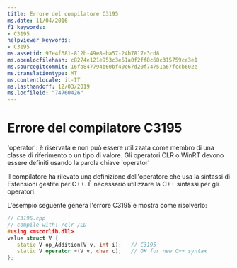 ```yaml
---
title: Errore del compilatore C3195
ms.date: 11/04/2016
f1_keywords:
- C3195
helpviewer_keywords:
- C3195
ms.assetid: 97e4f681-812b-49e8-ba57-24b7817e3cd8
ms.openlocfilehash: c8274e121e953c3e51a0f2ff8c68c315759ce3e1
ms.sourcegitcommit: 16fa847794b60bf40c67d20f74751a67fccb602e
ms.translationtype: MT
ms.contentlocale: it-IT
ms.lasthandoff: 12/03/2019
ms.locfileid: "74760426"
---
```

# <a name="compiler-error-c3195"></a>Errore del compilatore C3195

'operator': è riservata e non può essere utilizzata come membro di una classe di riferimento o un tipo di valore. Gli operatori CLR o WinRT devono essere definiti usando la parola chiave 'operator'

Il compilatore ha rilevato una definizione dell'operatore che usa la sintassi di Estensioni gestite per C++. È necessario utilizzare la C++ sintassi per gli operatori.

L'esempio seguente genera l'errore C3195 e mostra come risolverlo:

```cpp
// C3195.cpp
// compile with: /clr /LD
#using <mscorlib.dll>
value struct V {
   static V op_Addition(V v, int i);   // C3195
   static V operator +(V v, char c);   // OK for new C++ syntax
};
```

